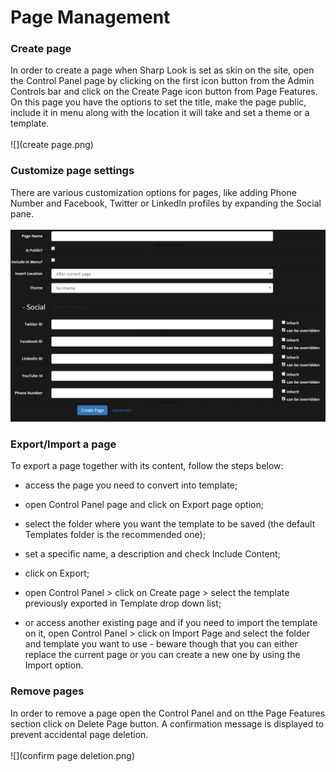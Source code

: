 # Page Management

### Create page

In order to create a page when Sharp Look is set as skin on the site, open the Control Panel page by clicking on the first icon button from the Admin Controls bar and click on the Create Page icon button from Page Features. On this page you have the options to set the title, make the page public, include it in menu along with the location it will take and set a theme or a template. 
<br />
<br />
![](create page.png)
<br />
### Customize page settings

There are various customization options for pages, like adding Phone Number and Facebook, Twitter or LinkedIn profiles by expanding the Social pane.
<br />
<br />
![](social.png)
<br />
### Export/Import a page

To export a page together with its content, follow the steps below:

* access the page you need to convert into template;

* open Control Panel page and click on Export page option;

* select the folder where you want the template to be saved (the default Templates folder is the recommended one);
 
* set a specific name, a description and check Include Content;

* click on Export;

* open Control Panel > click on Create page > select the template previously exported in Template drop down list;

* or access another existing page and if you need to import the template on it, open Control Panel > click on Import Page and select the folder and template you want to use - beware though that you can either replace the current page or you can create a new one by using the Import option.

### Remove pages

In order to remove a page open the Control Panel and on tthe Page Features section click on Delete Page button. A confirmation message is displayed to prevent accidental page deletion.
<br />
<br />
![](confirm page deletion.png)